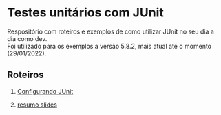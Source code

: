 
# Testes unitários com JUnit

Respositório com roteiros e exemplos de como utilizar JUnit no seu dia a dia como dev.  
Foi utilizado para os exemplos a versão 5.8.2, mais atual até o momento (29/01/2022).

## Roteiros

1. [Configurando JUnit](CONFIGURACAO.md)

2. [resumo slides](https://docs.google.com/presentation/d/1XJfYH_8L2d79y1PbSust98XP19BJf8r3/edit?rtpof=true&sd=true)
